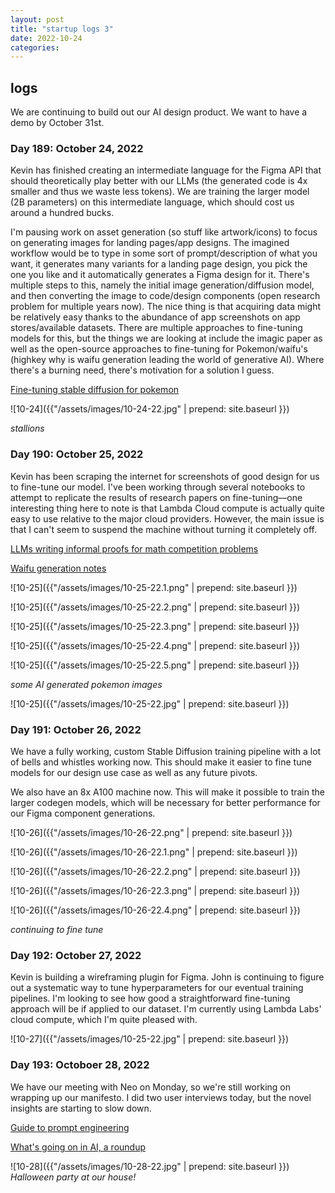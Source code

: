 ```yaml
---
layout: post
title: "startup logs 3"
date: 2022-10-24
categories:
---
```

## logs
We are continuing to build out our AI design product. We want to have a demo by October 31st.

### Day 189: October 24, 2022
Kevin has finished creating an intermediate language for the Figma API that should theoretically play better with our LLMs (the generated code is 4x smaller and thus we waste less tokens). We are training the larger model (2B parameters) on this intermediate language, which should cost us around a hundred bucks.

I'm pausing work on asset generation (so stuff like artwork/icons) to focus on generating images for landing pages/app designs. The imagined workflow would be to type in some sort of prompt/description of what you want, it generates many variants for a landing page design, you pick the one you like and it automatically generates a Figma design for it. There's multiple steps to this, namely the initial image generation/diffusion model, and then converting the image to code/design components (open research problem for multiple years now). The nice thing is that acquiring data might be relatively easy thanks to the abundance of app screenshots on app stores/available datasets. There are multiple approaches to fine-tuning models for this, but the things we are looking at include the imagic paper as well as the open-source approaches to fine-tuning for Pokemon/waifu's (highkey why is waifu generation leading the world of generative AI). Where there's a burning need, there's motivation for a solution I guess.

[Fine-tuning stable diffusion for pokemon](https://lambdalabs.com/blog/how-to-fine-tune-stable-diffusion-how-we-made-the-text-to-pokemon-model-at-lambda/)

![10-24]({{"/assets/images/10-24-22.jpg" | prepend: site.baseurl }})

*stallions*

### Day 190: October 25, 2022
Kevin has been scraping the internet for screenshots of good design for us to fine-tune our model. I've been working through several notebooks to attempt to replicate the results of research papers on fine-tuning—one interesting thing here to note is that Lambda Cloud compute is actually quite easy to use relative to the major cloud providers. However, the main issue is that I can't seem to suspend the machine without turning it completely off.

[LLMs writing informal proofs for math competition problems](https://twitter.com/AlbertQJiang/status/1584877475502301184)

[Waifu generation notes](https://gist.github.com/harubaru/f727cedacae336d1f7877c4bbe2196e1)

![10-25]({{"/assets/images/10-25-22.1.png" | prepend: site.baseurl }})

![10-25]({{"/assets/images/10-25-22.2.png" | prepend: site.baseurl }})

![10-25]({{"/assets/images/10-25-22.3.png" | prepend: site.baseurl }})

![10-25]({{"/assets/images/10-25-22.4.png" | prepend: site.baseurl }})

![10-25]({{"/assets/images/10-25-22.5.png" | prepend: site.baseurl }})

*some AI generated pokemon images*

![10-25]({{"/assets/images/10-25-22.jpg" | prepend: site.baseurl }})

### Day 191: October 26, 2022
We have a fully working, custom Stable Diffusion training pipeline with a lot of bells and whistles working now. This should make it easier to fine tune models for our design use case as well as any future pivots. 

We also have an 8x A100 machine now. This will make it possible to train the larger codegen models, which will be necessary for better performance for our Figma component generations.

![10-26]({{"/assets/images/10-26-22.png" | prepend: site.baseurl }})

![10-26]({{"/assets/images/10-26-22.1.png" | prepend: site.baseurl }})

![10-26]({{"/assets/images/10-26-22.2.png" | prepend: site.baseurl }})

![10-26]({{"/assets/images/10-26-22.3.png" | prepend: site.baseurl }})

![10-26]({{"/assets/images/10-26-22.4.png" | prepend: site.baseurl }})

*continuing to fine tune*

### Day 192: October 27, 2022
Kevin is building a wireframing plugin for Figma. John is continuing to figure out a systematic way to tune hyperparameters for our eventual training pipelines. I'm looking to see how good a straightforward fine-tuning approach will be if applied to our dataset. I'm currently using Lambda Labs' cloud compute, which I'm quite pleased with. 

![10-27]({{"/assets/images/10-25-22.jpg" | prepend: site.baseurl }})

### Day 193: Octoboer 28, 2022

We have our meeting with Neo on Monday, so we're still working on wrapping up our manifesto. I did two user interviews today, but the novel insights are starting to slow down.

[Guide to prompt engineering](https://cdn.openart.ai/assets/Stable%20Diffusion%20Prompt%20Book%20From%20OpenArt%2010-28.pdf)

[What's going on in AI, a roundup](https://twitter.com/bentossell/status/1585975733460955137?s=20&t=7iIzLi2wkdFQ-kKOIJeACw)

![10-28]({{"/assets/images/10-28-22.jpg" | prepend: site.baseurl }})
*Halloween party at our house!*